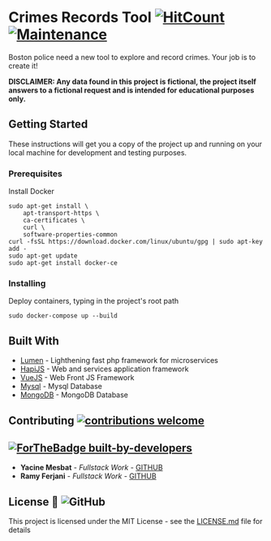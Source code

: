 # Crimes Records Tool [![HitCount](http://hits.dwyl.io/Mesbat/HapiVueMongo-And-Microservices.svg)](http://hits.dwyl.io/Mesbat/HapiVueMongo-And-Microservices) [![Maintenance](https://img.shields.io/badge/Maintained%3F-yes-green.svg)](https://GitHub.com/Mesbat/HapiVueMongo-And-Microservices/graphs/commit-activity)

Boston police need a new tool to explore and record crimes. Your job is to create it!

**DISCLAIMER: Any data found in this project is fictional, the project itself answers to a fictional request and is intended for educational purposes only.**

## Getting Started

These instructions will get you a copy of the project up and running on your local machine for development and testing purposes.

### Prerequisites

Install Docker

```
sudo apt-get install \
    apt-transport-https \
    ca-certificates \
    curl \
    software-properties-common
curl -fsSL https://download.docker.com/linux/ubuntu/gpg | sudo apt-key add -
sudo apt-get update
sudo apt-get install docker-ce
```

### Installing

Deploy containers, typing in the project's root path

```
sudo docker-compose up --build
```

## Built With

* [Lumen](https://github.com/laravel/lumen) - Lighthening fast php framework for microservices
* [HapiJS](https://github.com/hapijs/hapi) - Web and services application framework
* [VueJS](https://github.com/vuejs/vue) - Web Front JS Framework
* [Mysql](https://github.com/mysql) - Mysql Database
* [MongoDB](https://github.com/mongodb/mongo) - MongoDB Database

## Contributing [![contributions welcome](https://img.shields.io/badge/contributions-welcome-brightgreen.svg?style=flat)](https://github.com/Mesbat/HapiVueMongo-And-Microservices/issues)

## [![ForTheBadge built-by-developers](http://ForTheBadge.com/images/badges/built-by-developers.svg)](https://GitHub.com/Mesbat/)

* **Yacine Mesbat** - *Fullstack Work* - [GITHUB](https://github.com/Mesbat)
* **Ramy Ferjani** - *Fullstack Work* - [GITHUB](https://github.com/ramyferjani)

## License :scroll: ![GitHub](https://img.shields.io/github/license/mashape/apistatus.svg)

This project is licensed under the MIT License - see the [LICENSE.md](LICENSE.md) file for details
